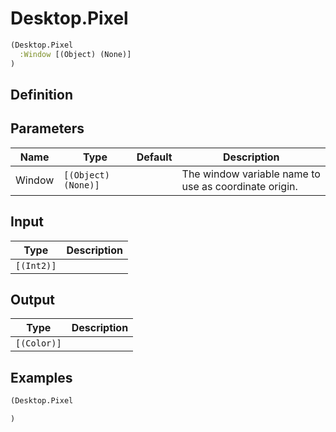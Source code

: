 # Desktop.Pixel

```clojure
(Desktop.Pixel
  :Window [(Object) (None)]
)
```

## Definition


## Parameters
| Name | Type | Default | Description |
|------|------|---------|-------------|
| Window | `[(Object) (None)]` |  | The window variable name to use as coordinate origin. |


## Input
| Type | Description |
|------|-------------|
| `[(Int2)]` |  |


## Output
| Type | Description |
|------|-------------|
| `[(Color)]` |  |


## Examples

```clojure
(Desktop.Pixel

)
```

